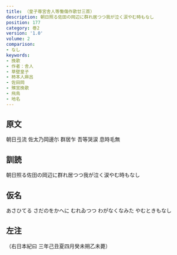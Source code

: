 ```yaml
---
title: （皇子尊宮舎人等慟傷作歌廿三首）
description: 朝日照る佐田の岡辺に群れ居つつ我が泣く涙やむ時もなし
position: 177
category: 巻2
version: '1.0'
volume: 2
comparison:
- なし
keywords:
- 挽歌
- 作者：舎人
- 草壁皇子
- 柿本人麻呂
- 佐田岡
- 殯宮挽歌
- 飛鳥
- 地名
---
```


## 原文

朝日弖流 佐太乃岡邊尓 群居乍 吾等哭涙 息時毛無

## 訓読

朝日照る佐田の岡辺に群れ居つつ我が泣く涙やむ時もなし

## 仮名

あさひてる さだのをかへに むれゐつつ わがなくなみた やむときもなし

## 左注

（右日本紀曰 三年己丑夏四月癸未朔乙未薨）
